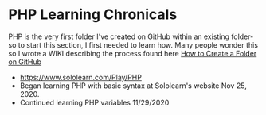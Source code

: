 # PHP Learning Chronicals 

PHP is the very first folder I've created on GitHub within an existing folder-so to start this section, I first needed to learn how.  Many people wonder this so I wrote a WIKI describing the process found here [How to Create a Folder on GitHub](https://github.com/EO4wellness/T-I-L/wiki/GitHub#create-a-folder)

* https://www.sololearn.com/Play/PHP
* Began learning PHP with basic syntax at Sololearn's website Nov 25, 2020. 
* Continued learning PHP variables 11/29/2020
